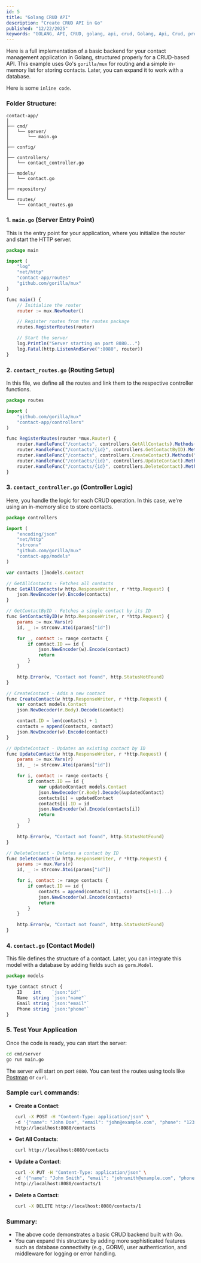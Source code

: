 ```yaml
---
id: 5
title: "Golang CRUD API"
description: "Create CRUD API in Go"
published: "12/22/2025"
keywords: "GOLANG, API, CRUD, golang, api, crud, Golang, Api, Crud, project"
---
```


Here is a full implementation of a basic backend for your contact management application in Golang, structured properly for a CRUD-based API. This example uses Go's `gorilla/mux` for routing and a simple in-memory list for storing contacts. Later, you can expand it to work with a database.

Here is some `inline code`.

### Folder Structure:

```
contact-app/
│
├── cmd/
│   └── server/
│       └── main.go
│
├── config/
│
├── controllers/
│   └── contact_controller.go
│
├── models/
│   └── contact.go
│
├── repository/
│
└── routes/
    └── contact_routes.go
```

### 1. **`main.go` (Server Entry Point)**

This is the entry point for your application, where you initialize the router and start the HTTP server.

```js
package main

import (
    "log"
    "net/http"
    "contact-app/routes"
    "github.com/gorilla/mux"
)

func main() {
    // Initialize the router
    router := mux.NewRouter()

    // Register routes from the routes package
    routes.RegisterRoutes(router)

    // Start the server
    log.Println("Server starting on port 8080...")
    log.Fatal(http.ListenAndServe(":8080", router))
}
```

### 2. **`contact_routes.go` (Routing Setup)**

In this file, we define all the routes and link them to the respective controller functions.

```js
package routes

import (
    "github.com/gorilla/mux"
    "contact-app/controllers"
)

func RegisterRoutes(router *mux.Router) {
    router.HandleFunc("/contacts", controllers.GetAllContacts).Methods("GET")
    router.HandleFunc("/contacts/{id}", controllers.GetContactByID).Methods("GET")
    router.HandleFunc("/contacts", controllers.CreateContact).Methods("POST")
    router.HandleFunc("/contacts/{id}", controllers.UpdateContact).Methods("PUT")
    router.HandleFunc("/contacts/{id}", controllers.DeleteContact).Methods("DELETE")
}
```

### 3. **`contact_controller.go` (Controller Logic)**

Here, you handle the logic for each CRUD operation. In this case, we're using an in-memory slice to store contacts.

```js
package controllers

import (
    "encoding/json"
    "net/http"
    "strconv"
    "github.com/gorilla/mux"
    "contact-app/models"
)

var contacts []models.Contact

// GetAllContacts - Fetches all contacts
func GetAllContacts(w http.ResponseWriter, r *http.Request) {
    json.NewEncoder(w).Encode(contacts)
}

// GetContactByID - Fetches a single contact by its ID
func GetContactByID(w http.ResponseWriter, r *http.Request) {
    params := mux.Vars(r)
    id, _ := strconv.Atoi(params["id"])

    for _, contact := range contacts {
        if contact.ID == id {
            json.NewEncoder(w).Encode(contact)
            return
        }
    }

    http.Error(w, "Contact not found", http.StatusNotFound)
}

// CreateContact - Adds a new contact
func CreateContact(w http.ResponseWriter, r *http.Request) {
    var contact models.Contact
    json.NewDecoder(r.Body).Decode(&contact)

    contact.ID = len(contacts) + 1
    contacts = append(contacts, contact)
    json.NewEncoder(w).Encode(contact)
}

// UpdateContact - Updates an existing contact by ID
func UpdateContact(w http.ResponseWriter, r *http.Request) {
    params := mux.Vars(r)
    id, _ := strconv.Atoi(params["id"])

    for i, contact := range contacts {
        if contact.ID == id {
            var updatedContact models.Contact
            json.NewDecoder(r.Body).Decode(&updatedContact)
            contacts[i] = updatedContact
            contacts[i].ID = id
            json.NewEncoder(w).Encode(contacts[i])
            return
        }
    }

    http.Error(w, "Contact not found", http.StatusNotFound)
}

// DeleteContact - Deletes a contact by ID
func DeleteContact(w http.ResponseWriter, r *http.Request) {
    params := mux.Vars(r)
    id, _ := strconv.Atoi(params["id"])

    for i, contact := range contacts {
        if contact.ID == id {
            contacts = append(contacts[:i], contacts[i+1:]...)
            json.NewEncoder(w).Encode(contacts)
            return
        }
    }

    http.Error(w, "Contact not found", http.StatusNotFound)
}
```

### 4. **`contact.go` (Contact Model)**

This file defines the structure of a contact. Later, you can integrate this model with a database by adding fields such as `gorm.Model`.

```js
package models

type Contact struct {
    ID    int    `json:"id"`
    Name  string `json:"name"`
    Email string `json:"email"`
    Phone string `json:"phone"`
}
```

### 5. **Test Your Application**

Once the code is ready, you can start the server:

```bash
cd cmd/server
go run main.go
```

The server will start on port `8080`. You can test the routes using tools like [Postman](https://www.postman.com/) or `curl`.

### Sample `curl` commands:

- **Create a Contact**:

  ```bash
  curl -X POST -H "Content-Type: application/json" \
  -d '{"name": "John Doe", "email": "john@example.com", "phone": "1234567890"}' \
  http://localhost:8080/contacts
  ```

- **Get All Contacts**:

  ```bash
  curl http://localhost:8080/contacts
  ```

- **Update a Contact**:

  ```bash
  curl -X PUT -H "Content-Type: application/json" \
  -d '{"name": "John Smith", "email": "johnsmith@example.com", "phone": "0987654321"}' \
  http://localhost:8080/contacts/1
  ```

- **Delete a Contact**:
  ```bash
  curl -X DELETE http://localhost:8080/contacts/1
  ```

### Summary:

- The above code demonstrates a basic CRUD backend built with Go.
- You can expand this structure by adding more sophisticated features such as database connectivity (e.g., GORM), user authentication, and middleware for logging or error handling.

